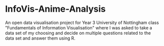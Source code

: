 # InfoVis-Anime-Analysis
An open data visualisation project for Year 3 University of Nottingham class "Fundamentals of Information Visualisation" where I was asked to take a data set of my choosing and decide on multiple questions related to the data set and answer them using R.
